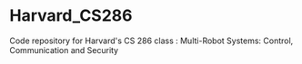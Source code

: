 # Harvard_CS286
Code repository for Harvard's CS 286 class : Multi-Robot Systems: Control, Communication and Security
